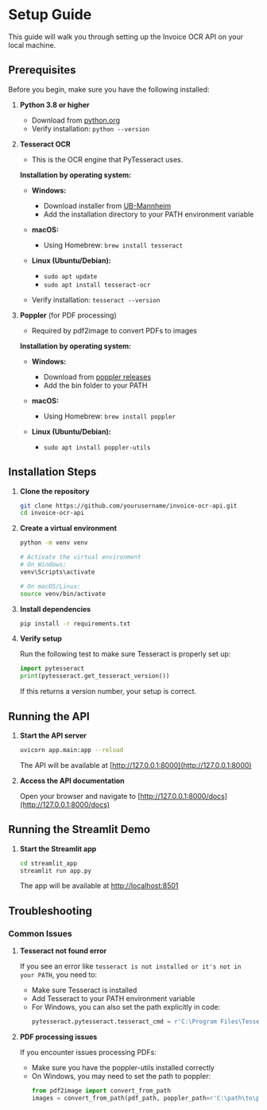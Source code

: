 # Setup Guide

This guide will walk you through setting up the Invoice OCR API on your local machine.

## Prerequisites

Before you begin, make sure you have the following installed:

1. **Python 3.8 or higher**
   - Download from [python.org](https://www.python.org/downloads/)
   - Verify installation: `python --version`

2. **Tesseract OCR**
   - This is the OCR engine that PyTesseract uses.
   
   **Installation by operating system:**
   
   - **Windows:**
     - Download installer from [UB-Mannheim](https://github.com/UB-Mannheim/tesseract/wiki)
     - Add the installation directory to your PATH environment variable
   
   - **macOS:**
     - Using Homebrew: `brew install tesseract`
   
   - **Linux (Ubuntu/Debian):**
     - `sudo apt update`
     - `sudo apt install tesseract-ocr`

   - Verify installation: `tesseract --version`

3. **Poppler** (for PDF processing)
   - Required by pdf2image to convert PDFs to images
   
   **Installation by operating system:**
   
   - **Windows:**
     - Download from [poppler releases](https://github.com/oschwartz10612/poppler-windows/releases/)
     - Add the bin folder to your PATH
   
   - **macOS:**
     - Using Homebrew: `brew install poppler`
   
   - **Linux (Ubuntu/Debian):**
     - `sudo apt install poppler-utils`

## Installation Steps

1. **Clone the repository**

   ```bash
   git clone https://github.com/yourusername/invoice-ocr-api.git
   cd invoice-ocr-api
   ```

2. **Create a virtual environment**

   ```bash
   python -m venv venv
   
   # Activate the virtual environment
   # On Windows:
   venv\Scripts\activate
   
   # On macOS/Linux:
   source venv/bin/activate
   ```

3. **Install dependencies**

   ```bash
   pip install -r requirements.txt
   ```

4. **Verify setup**

   Run the following test to make sure Tesseract is properly set up:

   ```python
   import pytesseract
   print(pytesseract.get_tesseract_version())
   ```

   If this returns a version number, your setup is correct.

## Running the API

1. **Start the API server**

   ```bash
   uvicorn app.main:app --reload
   ```

   The API will be available at [http://127.0.0.1:8000](http://127.0.0.1:8000)

2. **Access the API documentation**

   Open your browser and navigate to [http://127.0.0.1:8000/docs](http://127.0.0.1:8000/docs)

## Running the Streamlit Demo

1. **Start the Streamlit app**

   ```bash
   cd streamlit_app
   streamlit run app.py
   ```

   The app will be available at [http://localhost:8501](http://localhost:8501)

## Troubleshooting

### Common Issues

1. **Tesseract not found error**

   If you see an error like `tesseract is not installed or it's not in your PATH`, you need to:
   
   - Make sure Tesseract is installed
   - Add Tesseract to your PATH environment variable
   - For Windows, you can also set the path explicitly in code:
     ```python
     pytesseract.pytesseract.tesseract_cmd = r'C:\Program Files\Tesseract-OCR\tesseract.exe'
     ```

2. **PDF processing issues**

   If you encounter issues processing PDFs:
   
   - Make sure you have the poppler-utils installed correctly
   - On Windows, you may need to set the path to poppler:
     ```python
     from pdf2image import convert_from_path
     images = convert_from_path(pdf_path, poppler_path=r'C:\path\to\poppler\bin')
     ```